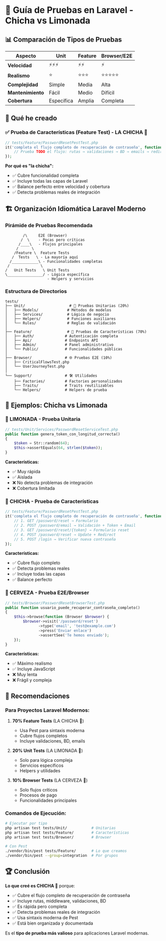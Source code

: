 # 🧪 Guía de Pruebas en Laravel - Chicha vs Limonada

## 📊 Comparación de Tipos de Pruebas

| Aspecto | Unit | Feature | Browser/E2E |
|---------|------|---------|-------------|
| **Velocidad** | ⚡⚡⚡ | ⚡⚡ | ⚡ |
| **Realismo** | ⭐ | ⭐⭐⭐ | ⭐⭐⭐⭐⭐ |
| **Complejidad** | Simple | Media | Alta |
| **Mantenimiento** | Fácil | Medio | Difícil |
| **Cobertura** | Específica | Amplia | Completa |

## 🎯 Qué he creado

### ✅ **Prueba de Características (Feature Test)** - LA CHICHA 🥤
```php
// tests/Feature/PasswordResetPestTest.php
it('completa el flujo completo de recuperación de contraseña', function () {
    // Prueba TODO el flujo: rutas → validaciones → BD → emails → redirecciones
});
```

**Por qué es "la chicha":**
- ✅ Cubre funcionalidad completa
- ✅ Incluye todas las capas de Laravel
- ✅ Balance perfecto entre velocidad y cobertura
- ✅ Detecta problemas reales de integración

## 🏗️ Organización Idiomática Laravel Moderno

### **Pirámide de Pruebas Recomendada**

```
        /\     E2E (Browser)
       /  \    - Pocas pero críticas
      /____\   - Flujos principales
     /      \  
    /Feature \  Feature Tests  
   /  Tests   \ - La mayoría aquí
  /____________\ - Funcionalidades completas
 /              \
/   Unit Tests   \ Unit Tests
\________________/ - Lógica específica
                   - Helpers y servicios
```

### **Estructura de Directorios**

```
tests/
├── Unit/                    # 🔬 Pruebas Unitarias (20%)
│   ├── Models/             # Métodos de modelos
│   ├── Services/           # Lógica de negocio
│   ├── Helpers/            # Funciones auxiliares
│   └── Rules/              # Reglas de validación
│
├── Feature/                # 🎯 Pruebas de Características (70%)
│   ├── Auth/              # Autenticación completa
│   ├── Api/               # Endpoints API
│   ├── Admin/             # Panel administrativo
│   └── Public/            # Funcionalidades públicas
│
├── Browser/               # 🌐 Pruebas E2E (10%)
│   ├── CriticalFlowsTest.php
│   └── UserJourneyTest.php
│
└── Support/               # 🛠️ Utilidades
    ├── Factories/         # Factories personalizados
    ├── Traits/            # Traits reutilizables
    └── Helpers/           # Helpers de prueba
```

## 🥤 Ejemplos: Chicha vs Limonada

### 🍋 **LIMONADA** - Prueba Unitaria
```php
// tests/Unit/Services/PasswordResetServiceTest.php
public function genera_token_con_longitud_correcta()
{
    $token = Str::random(64);
    $this->assertEquals(64, strlen($token));
}
```
**Características:**
- ✅ Muy rápida
- ✅ Aislada
- ❌ No detecta problemas de integración
- ❌ Cobertura limitada

### 🥤 **CHICHA** - Prueba de Características
```php
// tests/Feature/PasswordResetPestTest.php
it('completa el flujo completo de recuperación de contraseña', function () {
    // 1. GET /password/reset → Formulario
    // 2. POST /password/email → Validación + Token + Email
    // 3. GET /password/reset/{token} → Formulario reset
    // 4. POST /password/reset → Update + Redirect
    // 5. POST /login → Verificar nueva contraseña
});
```
**Características:**
- ✅ Cubre flujo completo
- ✅ Detecta problemas reales
- ✅ Incluye todas las capas
- ✅ Balance perfecto

### 🍺 **CERVEZA** - Prueba E2E/Browser
```php
// tests/Browser/PasswordResetBrowserTest.php
public function usuario_puede_recuperar_contraseña_completo()
{
    $this->browse(function (Browser $browser) {
        $browser->visit('/password/reset')
               ->type('email', 'test@example.com')
               ->press('Enviar enlace')
               ->assertSee('Te hemos enviado');
    });
}
```
**Características:**
- ✅ Máximo realismo
- ✅ Incluye JavaScript
- ❌ Muy lenta
- ❌ Frágil y compleja

## 🎯 Recomendaciones

### **Para Proyectos Laravel Modernos:**

1. **70% Feature Tests** (LA CHICHA 🥤)
   - Usa Pest para sintaxis moderna
   - Cubre flujos completos
   - Incluye validaciones, BD, emails

2. **20% Unit Tests** (LA LIMONADA 🍋)
   - Solo para lógica compleja
   - Servicios específicos
   - Helpers y utilidades

3. **10% Browser Tests** (LA CERVEZA 🍺)
   - Solo flujos críticos
   - Procesos de pago
   - Funcionalidades principales

### **Comandos de Ejecución:**

```bash
# Ejecutar por tipo
php artisan test tests/Unit/           # Unitarias
php artisan test tests/Feature/        # Características
php artisan test tests/Browser/        # Browser

# Con Pest
./vendor/bin/pest tests/Feature/       # Lo que creamos
./vendor/bin/pest --group=integration  # Por grupos
```

## 🏆 Conclusión

**Lo que creé es CHICHA 🥤** porque:
- ✅ Cubre el flujo completo de recuperación de contraseña
- ✅ Incluye rutas, middleware, validaciones, BD
- ✅ Es rápida pero completa
- ✅ Detecta problemas reales de integración
- ✅ Usa sintaxis moderna de Pest
- ✅ Está bien organizada y documentada

Es el **tipo de prueba más valioso** para aplicaciones Laravel modernas.